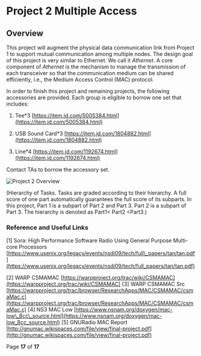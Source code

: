 # Project 2 Multiple Access

## Overview

This project will augment the physical data communication link from Project 1 to support mutual communication among multiple nodes. The design goal of this project is very similar to Ethernet. We call it *Athernet*. A core component of *Athernet* is the mechanism to manage the transmission of each transceiver so that the communication medium can be shared efficiently, i.e., the Medium Access Control (MAC) protocol.

In order to finish this project and remaining projects, the following accessories are provided. Each group is eligible to borrow one set that includes:

1. Tee\*3 [https://item.jd.com/5005384.html](https://item.jd.com/5005384.html)

2. USB Sound Card\*3 [https://item.jd.com/1804882.html](https://item.jd.com/1804882.html)

3. Line\*4 [https://item.jd.com/1192674.html](https://item.jd.com/1192674.html)

Contact TAs to borrow the accessory set.

![Project 2 Overview](/media/proj2_overview.png)

(Hierarchy of Tasks. Tasks are graded according to their hierarchy. A full score of one part automatically guarantees the full score of its subparts. In this project, Part 1 is a subpart of Part 2 and Part 3. Part 2 is a subpart of Part 3. The hierarchy is denoted as Part1< Part2 <Part3.)

### Reference and Useful Links

[1] Sora: High Performance Software Radio Using General Purpose Multi-core Processors [https://www.usenix.org/legacy/events/nsdi09/tech/full\_papers/tan/tan.pdf](https://www.usenix.org/legacy/events/nsdi09/tech/full_papers/tan/tan.pdf)

[2] WARP CSMAMAC [https://warpproject.org/trac/wiki/CSMAMAC](https://warpproject.org/trac/wiki/CSMAMAC)
[3] WARP CSMAMAC Src
[https://warpproject.org/trac/browser/ResearchApps/MAC/CSMAMAC/csmaMac.c](https://warpproject.org/trac/browser/ResearchApps/MAC/CSMAMAC/csmaMac.c)
[4] NS3 MAC Low [https://www.nsnam.org/doxygen/mac-low\_8cc\_source.html](https://www.nsnam.org/doxygen/mac-low_8cc_source.html)
[5] GNURadio MAC Report [http://gnumac.wikispaces.com/file/view/final-project.pdf](http://gnumac.wikispaces.com/file/view/final-project.pdf)

Page **17** of **17**
